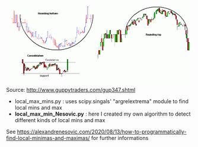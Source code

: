 ![alt text](images/consolidation_example.gif)

Source: http://www.guppytraders.com/gup347.shtml

<ul>
	<li> local_max_mins.py : uses scipy.singals' "argrelextrema" module to find local mins and max</li>
	<li> <strong>local_max_min_Nesovic.py</strong> : here I created my own algorithm to detect different kinds of local mins and max</li>
</ul>

See https://alexandrenesovic.com/2020/08/13/how-to-programmatically-find-local-minimas-and-maximas/ for further informations